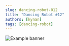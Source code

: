 ```yaml
---
slug: dancing-robot-012
title: "Dancing Robot #12"
authors: [kynan]
tags: [dancing-robot]
---
```


![Example banner](/img/stories/dancing-robot/012.PNG)
